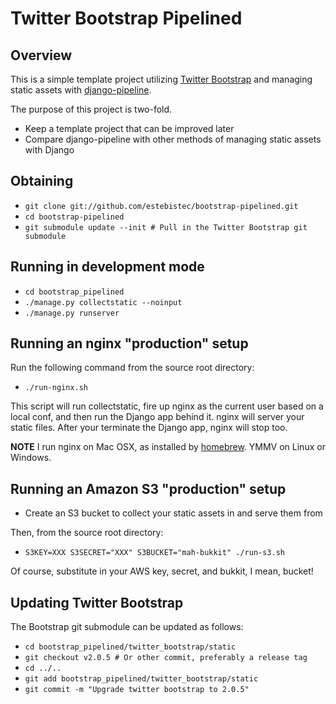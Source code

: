 # Twitter Bootstrap Pipelined

## Overview

This is a simple template project utilizing [Twitter Bootstrap](http://twitter.github.com/bootstrap) and managing static assets with [django-pipeline](http://django-pipeline.readthedocs.org).

The purpose of this project is two-fold.

 * Keep a template project that can be improved later
 * Compare django-pipeline with other methods of managing static assets with
   Django

## Obtaining

 * `git clone git://github.com/estebistec/bootstrap-pipelined.git`
 * `cd bootstrap-pipelined`
 * `git submodule update --init # Pull in the Twitter Bootstrap git submodule`

## Running in development mode

 * `cd bootstrap_pipelined`
 * `./manage.py collectstatic --noinput`
 * `./manage.py runserver`

## Running an nginx "production" setup

Run the following command from the source root directory:

  * `./run-nginx.sh`

This script will run collectstatic, fire up nginx as the current user based on
a local conf, and then run the Django app behind it. nginx will server your
static files. After your terminate the Django app, nginx will stop too.

**NOTE** I run nginx on Mac OSX, as installed by [homebrew](http://mxcl.github.com/homebrew). YMMV on Linux or Windows.

## Running an Amazon S3 "production" setup

 * Create an S3 bucket to collect your static assets in and serve them from

Then, from the source root directory:

 * `S3KEY=XXX S3SECRET="XXX" S3BUCKET="mah-bukkit" ./run-s3.sh`
 
Of course, substitute in your AWS key, secret, and bukkit, I mean, bucket!

## Updating Twitter Bootstrap

The Bootstrap git submodule can be updated as follows:

 * `cd bootstrap_pipelined/twitter_bootstrap/static`
 * `git checkout v2.0.5 # Or other commit, preferably a release tag`
 * `cd ../..`
 * `git add bootstrap_pipelined/twitter_bootstrap/static`
 * `git commit -m "Upgrade twitter bootstrap to 2.0.5"`
